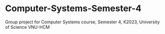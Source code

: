 # Computer-Systems-Semester-4
Group project for Computer Systems course, Semester 4, K2023, University of Science VNU-HCM
